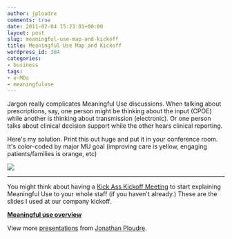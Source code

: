 ```yaml
---
author: jploudre
comments: true
date: 2011-02-04 15:23:01+00:00
layout: post
slug: meaningful-use-map-and-kickoff
title: Meaningful Use Map and Kickoff
wordpress_id: 384
categories:
- business
tags:
- e-MDs
- meaningfuluse
---
```


Jargon really complicates Meaningful Use discussions. When talking about prescriptions, say, one person might be thinking about the input (CPOE) while another is thinking about transmission (electronic). Or one person talks about clinical decision support while the other hears clinical reporting.

Here's my solution. Print this out huge and put it in your conference room. It's color-coded by major MU goal (improving care is yellow, engaging patients/families is orange, etc)

[![](http://unchart.com/wp-content/uploads/2011/02/MU-measures-300x224.png)](http://unchart.com/wp-content/uploads/2011/02/MU-measures.png)

----

You might think about having a [Kick Ass Kickoff Meeting](http://www.alistapart.com/articles/kick-ass-kickoff-meetings/) to start explaining Meaningful Use to your whole staff (if you haven't already.) These are the slides I used at our company kickoff.



**[Meaningful use overview](http://www.slideshare.net/jploudre/meaningful-use-overview)**

View more [presentations](http://www.slideshare.net/) from [Jonathan Ploudre](http://www.slideshare.net/jploudre).
